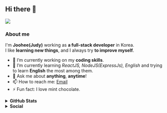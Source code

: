 ## Hi there 👋
![](https://komarev.com/ghpvc/?username=joooohee&color=ff69b4&style=flat)
<br>

### About me
I'm **Joohee(Judy)** working as **a full-stack developer** in Korea.<br>
I like **learning new things**, and I always try **to improve myself**.

- 🔭 I’m currently working on my **coding skills**.
- 🌱 I’m currently learning *ReactJS, NodeJS(ExpressJs), English* and trying to learn **English** the most among them.
- 💬 Ask me about **anything**, **anytime**!
- 📫 How to reach me: <a href="mailto:joooohee@kakao.com">Email</a>
- ⚡ Fun fact: I love mint chocolate.

<details>	
  <summary><b>GitHub Stats</b></summary>
<img alt="" src="https://github-readme-stats.vercel.app/api?username=joooohee&count_private=true&show_icons=truehow_icons=true&hide_border=true" /> <br>
Some Advance Stats about my GitHub Profile - https://gitstats.me/joooohee<br> 
  <!--
  <img align="center" style="padding:0" src="https://github-readme-stats.vercel.app/api/top-langs/?username=joooohee&layout=compact&hide_border=true&bg_color=ffffff" alt="8nhuman8's Github Stats">
-->
</details>

<details>	
  <summary><b>Social</b></summary><br>
  <div align=center>
    
[![Tech Blog Badge](http://img.shields.io/badge/-Tech%20blog-black?style=flat-square&logo=github&link=https://zzsza.github.io/)](https://joooohee.tistory.com/category/Development) 
[![Instagram Badge](https://img.shields.io/badge/-Instagram-dd2a7b?style=flat-square&logo=instagram&logoColor=white&link=https://www.instagram.com/data.scientist/)](https://www.instagram.com/joooohui/) 
 </div>
</details>

